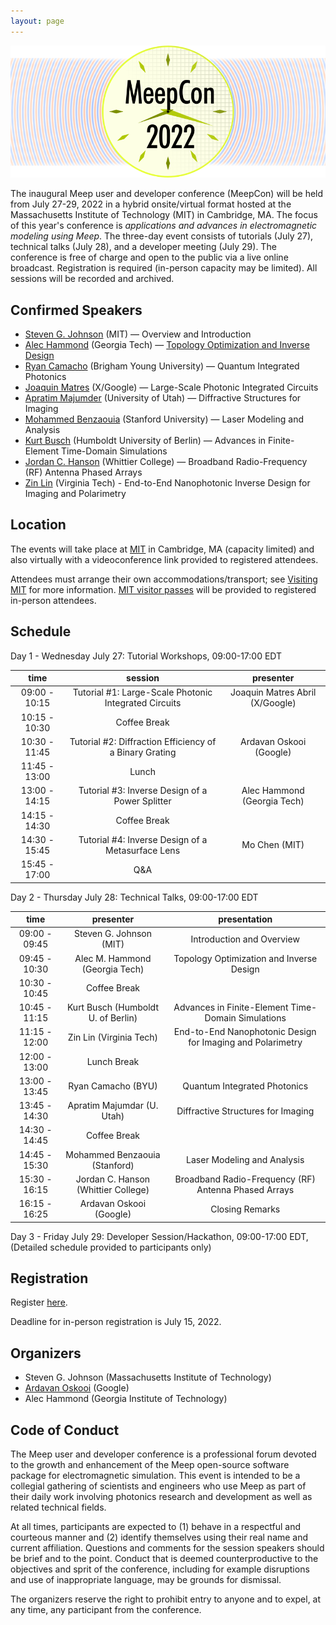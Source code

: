 ```yaml
---
layout: page
---
```

![Meep](/assets/img/meepcon_banner.png)

The inaugural Meep user and developer conference (MeepCon) will be held from July 27-29, 2022 in a hybrid onsite/virtual format hosted at the Massachusetts Institute of Technology (MIT) in Cambridge, MA. The focus of this year's conference is *applications and advances in electromagnetic modeling using Meep*. The three-day event consists of tutorials (July 27), technical talks (July 28), and a developer meeting (July 29). The conference is free of charge and open to the public via a live online broadcast. Registration is required (in-person capacity may be limited). All sessions will be recorded and archived.

## <a name="Speakers"></a> Confirmed Speakers

- [Steven G. Johnson](https://math.mit.edu/~stevenj/) (MIT) — Overview and Introduction
- [Alec Hammond](https://scholar.google.com/citations?user=ct1EWzQAAAAJ&hl=en) (Georgia Tech) — [Topology Optimization and Inverse Design](http://doi.org/10.1364/OE.442074)
- [Ryan Camacho](https://camacholab.byu.edu/directory/ryan-camacho) (Brigham Young University) — Quantum Integrated Photonics
- [Joaquin Matres](https://www.jmatres.com/) (X/Google) — Large-Scale Photonic Integrated Circuits
- [Apratim Majumder](https://faculty.utah.edu/u0720363-Apratim_Majumder/hm/index.hml) (University of Utah) — Diffractive Structures for Imaging
- [Mohammed Benzaouia](https://scholar.google.com/citations?user=cPqTYcwAAAAJ&hl=en) (Stanford University) — Laser Modeling and Analysis
- [Kurt Busch](https://top.physik.hu-berlin.de/people/kurt-busch) (Humboldt University of Berlin) — Advances in Finite-Element Time-Domain Simulations
- [Jordan C. Hanson](https://scholar.google.com/citations?user=WXC3DeEAAAAJ&hl=en) (Whittier College) — Broadband Radio-Frequency (RF) Antenna Phased Arrays
- [Zin Lin](https://scholar.google.com/citations?user=3ZgzHLYAAAAJ&hl=en) (Virginia Tech) - End-to-End Nanophotonic Inverse Design for Imaging and Polarimetry

## <a name="Location"></a> Location

The events will take place at [MIT](https://web.mit.edu/) in Cambridge, MA (capacity limited) and also virtually with a videoconference link provided to registered attendees.

Attendees must arrange their own accommodations/transport; see [Visiting MIT](https://www.mit.edu/visitmit/) for more information.  [MIT visitor passes](https://covidapps.mit.edu/visitors) will be provided to registered in-person attendees.

## <a name="Schedule"></a> Schedule

Day 1 - Wednesday July 27: Tutorial Workshops, 09:00-17:00 EDT

|    **time**   |                       **session**                       |          **presenter**          |
|:-------------:|:-------------------------------------------------------:|:-------------------------------:|
| 09:00 - 10:15 |  Tutorial #1: Large-Scale Photonic Integrated Circuits  | Joaquin Matres Abril (X/Google) |
| 10:15 - 10:30 |                       Coffee Break                      |                                 |
| 10:30 - 11:45 | Tutorial #2: Diffraction Efficiency of a Binary Grating |     Ardavan Oskooi (Google)     |
| 11:45 - 13:00 |                          Lunch                          |                                 |
| 13:00 - 14:15 |     Tutorial #3: Inverse Design of a Power Splitter     |   Alec Hammond (Georgia Tech)   |
| 14:15 - 14:30 |                       Coffee Break                      |                                 |
| 14:30 - 15:45 |    Tutorial #4: Inverse Design of a Metasurface Lens    |          Mo Chen (MIT)          |
| 15:45 - 17:00 |                           Q&A                           |                                 |


Day 2 - Thursday July 28: Technical Talks, 09:00-17:00 EDT

|    **time**   |            **presenter**            |                      **presentation**                      |
|:-------------:|:-----------------------------------:|:----------------------------------------------------------:|
| 09:00 - 09:45 |       Steven G. Johnson (MIT)       |                  Introduction and Overview                 |
| 09:45 - 10:30 |    Alec M. Hammond (Georgia Tech)   |          Topology Optimization and Inverse Design          |
| 10:30 - 10:45 |             Coffee Break            |                                                            |
| 10:45 - 11:15 |  Kurt Busch (Humboldt U. of Berlin) |     Advances in Finite-Element Time-Domain Simulations     |
| 11:15 - 12:00 |       Zin Lin (Virginia Tech)       | End-to-End Nanophotonic Design for Imaging and Polarimetry |
| 12:00 - 13:00 |             Lunch Break             |                                                            |
| 13:00 - 13:45 |          Ryan Camacho (BYU)         |                Quantum Integrated Photonics                |
| 13:45 - 14:30 |      Apratim Majumdar (U. Utah)     |             Diffractive Structures for Imaging             |
| 14:30 - 14:45 |             Coffee Break            |                                                            |
| 14:45 - 15:30 |    Mohammed Benzaouia (Stanford)    |                 Laser Modeling and Analysis                |
| 15:30 - 16:15 | Jordan C. Hanson (Whittier College) |    Broadband Radio-Frequency (RF) Antenna Phased Arrays    |
| 16:15 - 16:25 |       Ardavan Oskooi (Google)       |                       Closing Remarks                      |


Day 3 - Friday July 29: Developer Session/Hackathon, 09:00-17:00 EDT, (Detailed schedule provided to participants only)

## <a name="Registration"></a> Registration

Register [here](https://docs.google.com/forms/d/e/1FAIpQLSdBNFdJau8tl6FMtjNscItTKwS5tEv2T9CQAxTfycMrs-94nA/viewform?usp=sf_link).

Deadline for in-person registration is July 15, 2022.

## Organizers

- Steven G. Johnson (Massachusetts Institute of Technology)
- [Ardavan Oskooi](http://ab-initio.mit.edu/~oskooi/) (Google)
- Alec Hammond (Georgia Institute of Technology)

## Code of Conduct

The Meep user and developer conference is a professional forum devoted to the growth and enhancement of the Meep open-source software package for electromagnetic simulation. This event is intended to be a collegial gathering of scientists and engineers who use Meep as part of their daily work involving photonics research and development as well as related technical fields.

At all times, participants are expected to (1) behave in a respectful and courteous manner and (2) identify themselves using their real name and current affiliation. Questions and comments for the session speakers should be brief and to the point. Conduct that is deemed counterproductive to the objectives and sprit of the conference, including for example disruptions and use of inappropriate language, may be grounds for dismissal.

The organizers reserve the right to prohibit entry to anyone and to expel, at any time, any participant from the conference.
